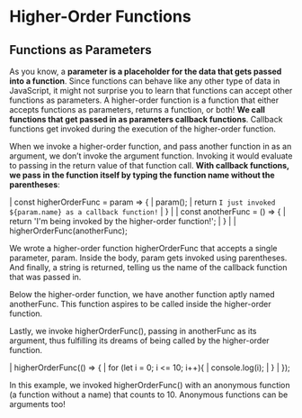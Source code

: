 # Higher-Order Functions

## Functions as Parameters
As you know, a **parameter is a placeholder for the data that gets passed into a function**. Since functions can behave like any other type of data in JavaScript, it might not surprise you to learn that functions can accept other functions as parameters. A higher-order function is a function that either accepts functions as parameters, returns a function, or both! **We call functions that get passed in as parameters callback functions**. Callback functions get invoked during the execution of the higher-order function.

When we invoke a higher-order function, and pass another function in as an argument, we don’t invoke the argument function. Invoking it would evaluate to passing in the return value of that function call. **With callback functions, we pass in the function itself by typing the function name without the parentheses**:

| const higherOrderFunc = param => {
|   param();
|   return `I just invoked ${param.name} as a callback function!`
| }
| 
| const anotherFunc = () => {
|   return 'I\'m being invoked by the higher-order function!';
| }
| 
| higherOrderFunc(anotherFunc);

We wrote a higher-order function higherOrderFunc that accepts a single parameter, param. Inside the body, param gets invoked using parentheses. And finally, a string is returned, telling us the name of the callback function that was passed in.

Below the higher-order function, we have another function aptly named anotherFunc. This function aspires to be called inside the higher-order function.

Lastly, we invoke higherOrderFunc(), passing in anotherFunc as its argument, thus fulfilling its dreams of being called by the higher-order function.

| higherOrderFunc(() => {
|   for (let i = 0; i <= 10; i++){
|     console.log(i);
|   }
| });

In this example, we invoked higherOrderFunc() with an anonymous function (a function without a name) that counts to 10. Anonymous functions can be arguments too!